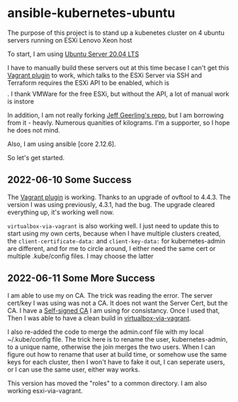 # ansible-kubernetes-ubuntu
The purpose of this project is to stand up a kubenetes cluster on 4 ubuntu servers running on ESXi Lenovo Xeon host

To start, I am using [Ubuntu Server 20.04 LTS](https://releases.ubuntu.com/20.04/ubuntu-20.04.4-live-server-amd64.iso)

I have to manually build these servers out at this time becase I can't get this [Vagrant plugin](https://github.com/josenk/vagrant-vmware-esxi) to work, which talks to the ESXi Server via SSH and Terraform requires the ESXi API to be enabled, which is $$$$. I thank VMWare for the free ESXi, but without the API, a lot of manual work is instore

In addition, I am not really forking [Jeff Geerling's repo](https://github.com/geerlingguy/ansible-for-kubernetes), but I am borrowing from it - heavly. Numerous quanities of kilograms. I'm a supporter, so I hope he does not mind.

Also, I am using ansible [core 2.12.6].

So let's get started.

## 2022-06-10 Some Success
The [Vagrant plugin](https://github.com/josenk/vagrant-vmware-esxi) is working.  Thanks to an upgrade of ovftool to 4.4.3. The version I was using previously, 4.3.1, had the bug. The upgrade cleared everything up, it's working well now.

`virtualbox-via-vagrant` is also working well.  I just need to update this to start using my own certs, because when I have multiple clusters created, the `client-certificate-data:` and `client-key-data:` for kubernetes-admin are different, and for me to circle around, I either need the same cert or multiple .kube/config files.  I may choose the latter

## 2022-06-11 Some More Success
I am able to use my on CA.  The trick was reading the error. The server cert/key I was using was not a CA.  It does not want the Server Cert, but the CA.  I have a [Self-signed CA](https://github.com/DonBower/root-ca) I am using for consistancy. Once I used that, Then I was able to have a clean build in [virtualbox-via-vagrant](https://github.com/DonBower/kubernetes-via-ansible/tree/main/virtualbox-via-vagrant).

I also re-added the code to merge the admin.conf file with my local ~/.kube/config file.  The trick here is to rename the user, kubernetes-admin, to a unique name, otherwise the join merges the two users.
When I can figure out how to rename that user at build time, or somehow use the same keys for each cluster, then I won't have to fake it out, I can seperate users, or I can use the same user, either way works.

This version has moved the "roles" to a common directory.
I am also working esxi-via-vagrant.